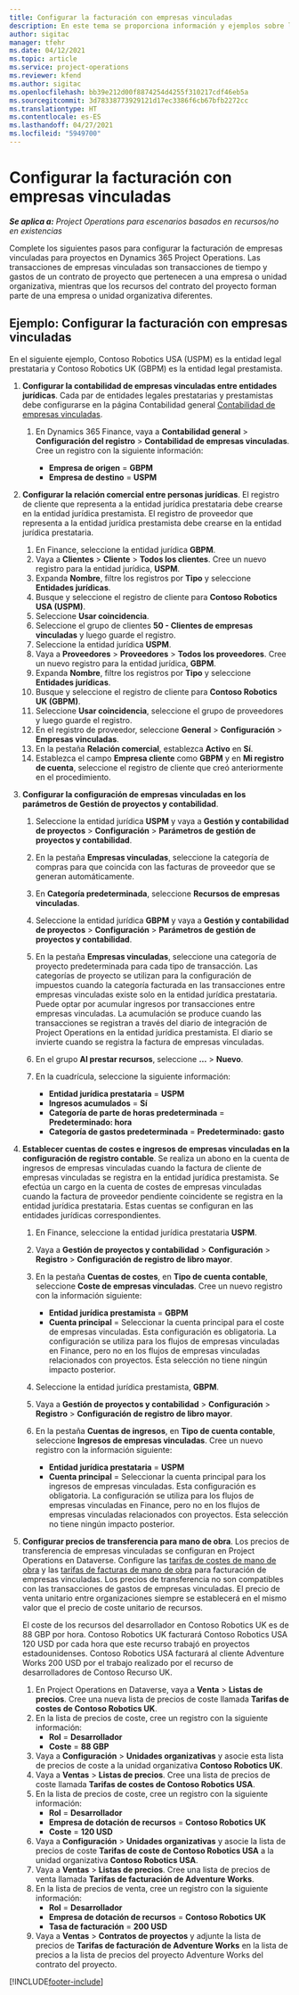 ```yaml
---
title: Configurar la facturación con empresas vinculadas
description: En este tema se proporciona información y ejemplos sobre la configuración de la facturación con empresas vinculadas para proyectos.
author: sigitac
manager: tfehr
ms.date: 04/12/2021
ms.topic: article
ms.service: project-operations
ms.reviewer: kfend
ms.author: sigitac
ms.openlocfilehash: bb39e212d00f8874254d4255f310217cdf46eb5a
ms.sourcegitcommit: 3d78338773929121d17ec3386f6cb67bfb2272cc
ms.translationtype: HT
ms.contentlocale: es-ES
ms.lasthandoff: 04/27/2021
ms.locfileid: "5949700"
---
```

# <a name="configure-intercompany-invoicing"></a>Configurar la facturación con empresas vinculadas

_**Se aplica a:** Project Operations para escenarios basados en recursos/no en existencias_

Complete los siguientes pasos para configurar la facturación de empresas vinculadas para proyectos en Dynamics 365 Project Operations. Las transacciones de empresas vinculadas son transacciones de tiempo y gastos de un contrato de proyecto que pertenecen a una empresa o unidad organizativa, mientras que los recursos del contrato del proyecto forman parte de una empresa o unidad organizativa diferentes.

## <a name="example-configure-intercompany-invoicing"></a>Ejemplo: Configurar la facturación con empresas vinculadas

En el siguiente ejemplo, Contoso Robotics USA (USPM) es la entidad legal prestataria y Contoso Robotics UK (GBPM) es la entidad legal prestamista. 

1. **Configurar la contabilidad de empresas vinculadas entre entidades jurídicas**. Cada par de entidades legales prestatarias y prestamistas debe configurarse en la página Contabilidad general [Contabilidad de empresas vinculadas](/dynamics365/finance/general-ledger/intercompany-accounting-setup).
    
    1. En Dynamics 365 Finance, vaya a **Contabilidad general** > **Configuración del registro** > **Contabilidad de empresas vinculadas**. Cree un registro con la siguiente información:

        - **Empresa de origen** = **GBPM**
        - **Empresa de destino** = **USPM**

2. **Configurar la relación comercial entre personas jurídicas**. El registro de cliente que representa a la entidad jurídica prestataria debe crearse en la entidad jurídica prestamista. El registro de proveedor que representa a la entidad jurídica prestamista debe crearse en la entidad jurídica prestataria.

     1. En Finance, seleccione la entidad jurídica **GBPM**.
     2. Vaya a **Clientes** > **Cliente** > **Todos los clientes**. Cree un nuevo registro para la entidad jurídica, **USPM**.
     3. Expanda **Nombre**, filtre los registros por **Tipo** y seleccione **Entidades jurídicas**. 
     4. Busque y seleccione el registro de cliente para **Contoso Robotics USA (USPM)**.
     5. Seleccione **Usar coincidencia**. 
     6. Seleccione el grupo de clientes **50 - Clientes de empresas vinculadas** y luego guarde el registro.
     7. Seleccione la entidad jurídica **USPM**.
     8. Vaya a **Proveedores** > **Proveedores** > **Todos los proveedores**. Cree un nuevo registro para la entidad jurídica, **GBPM**.
     9. Expanda **Nombre**, filtre los registros por **Tipo** y seleccione **Entidades jurídicas**. 
     10. Busque y seleccione el registro de cliente para **Contoso Robotics UK (GBPM)**.
     11. Seleccione **Usar coincidencia**, seleccione el grupo de proveedores y luego guarde el registro.
     12. En el registro de proveedor, seleccione **General** > **Configuración** > **Empresas vinculadas**.
     13. En la pestaña **Relación comercial**, establezca **Activo** en **Sí**.
     14. Establezca el campo **Empresa cliente** como **GBPM** y en **Mi registro de cuenta**, seleccione el registro de cliente que creó anteriormente en el procedimiento.

3. **Configurar la configuración de empresas vinculadas en los parámetros de Gestión de proyectos y contabilidad**. 

    1. Seleccione la entidad jurídica **USPM** y vaya a **Gestión y contabilidad de proyectos** > **Configuración** > **Parámetros de gestión de proyectos y contabilidad**.
    2. En la pestaña **Empresas vinculadas**, seleccione la categoría de compras para que coincida con las facturas de proveedor que se generan automáticamente.
    3. En **Categoría predeterminada**, seleccione **Recursos de empresas vinculadas**.
    4. Seleccione la entidad jurídica **GBPM** y vaya a **Gestión y contabilidad de proyectos** > **Configuración** > **Parámetros de gestión de proyectos y contabilidad**.
    5. En la pestaña **Empresas vinculadas**, seleccione una categoría de proyecto predeterminada para cada tipo de transacción. Las categorías de proyecto se utilizan para la configuración de impuestos cuando la categoría facturada en las transacciones entre empresas vinculadas existe solo en la entidad jurídica prestataria. Puede optar por acumular ingresos por transacciones entre empresas vinculadas. La acumulación se produce cuando las transacciones se registran a través del diario de integración de Project Operations en la entidad jurídica prestamista. El diario se invierte cuando se registra la factura de empresas vinculadas.
    6. En el grupo **Al prestar recursos**, seleccione **...** > **Nuevo**. 
    7. En la cuadrícula, seleccione la siguiente información:

          - **Entidad jurídica prestataria** = **USPM**
          - **Ingresos acumulados** = **Sí**
          - **Categoría de parte de horas predeterminada** = **Predeterminado: hora**
          - **Categoría de gastos predeterminada** = **Predeterminado: gasto**

4. **Establecer cuentas de costes e ingresos de empresas vinculadas en la configuración de registro contable**. Se realiza un abono en la cuenta de ingresos de empresas vinculadas cuando la factura de cliente de empresas vinculadas se registra en la entidad jurídica prestamista. Se efectúa un cargo en la cuenta de costes de empresas vinculadas cuando la factura de proveedor pendiente coincidente se registra en la entidad jurídica prestataria. Estas cuentas se configuran en las entidades jurídicas correspondientes. 
      
     1. En Finance, seleccione la entidad jurídica prestataria **USPM**. 
     2. Vaya a **Gestión de proyectos y contabilidad** > **Configuración** > **Registro** > **Configuración de registro de libro mayor**. 
     3. En la pestaña **Cuentas de costes**, en **Tipo de cuenta contable**, seleccione **Coste de empresas vinculadas**. Cree un nuevo registro con la información siguiente:
      
        - **Entidad jurídica prestamista** = **GBPM**
        - **Cuenta principal** = Seleccionar la cuenta principal para el coste de empresas vinculadas. Esta configuración es obligatoria. La configuración se utiliza para los flujos de empresas vinculadas en Finance, pero no en los flujos de empresas vinculadas relacionados con proyectos. Esta selección no tiene ningún impacto posterior. 
        
     4. Seleccione la entidad jurídica prestamista, **GBPM**. 
     5. Vaya a **Gestión de proyectos y contabilidad** > **Configuración** > **Registro** > **Configuración de registro de libro mayor**. 
     6. En la pestaña **Cuentas de ingresos**, en **Tipo de cuenta contable**, seleccione **Ingresos de empresas vinculadas**. Cree un nuevo registro con la información siguiente:

        - **Entidad jurídica prestataria** = **USPM**
        - **Cuenta principal** = Seleccionar la cuenta principal para los ingresos de empresas vinculadas. Esta configuración es obligatoria. La configuración se utiliza para los flujos de empresas vinculadas en Finance, pero no en los flujos de empresas vinculadas relacionados con proyectos. Esta selección no tiene ningún impacto posterior. 

5. **Configurar precios de transferencia para mano de obra**. Los precios de transferencia de empresas vinculadas se configuran en Project Operations en Dataverse. Configure las [tarifas de costes de mano de obra](../pricing-costing/set-up-labor-cost-rate.md#transfer-pricing-and-costs-for-resources-outside-of-your-division-or-legal-entity) y las [tarifas de facturas de mano de obra](../pricing-costing/set-up-labor-bill-rate.md#transfer-pricing-or-set-up-bill-rates-for-resources-from-other-organizational-units-or-divisions) para facturación de empresas vinculadas. Los precios de transferencia no son compatibles con las transacciones de gastos de empresas vinculadas. El precio de venta unitario entre organizaciones siempre se establecerá en el mismo valor que el precio de coste unitario de recursos.

      El coste de los recursos del desarrollador en Contoso Robotics UK es de 88 GBP por hora. Contoso Robotics UK facturará Contoso Robotics USA 120 USD por cada hora que este recurso trabajó en proyectos estadounidenses. Contoso Robotics USA facturará al cliente Adventure Works 200 USD por el trabajo realizado por el recurso de desarrolladores de Contoso Recurso UK.

      1. En Project Operations en Dataverse, vaya a **Venta** > **Listas de precios**. Cree una nueva lista de precios de coste llamada **Tarifas de costes de Contoso Robotics UK**. 
      2. En la lista de precios de coste, cree un registro con la siguiente información:
         - **Rol** = **Desarrollador**
         - **Coste** = **88 GBP**
      3. Vaya a **Configuración** > **Unidades organizativas** y asocie esta lista de precios de coste a la unidad organizativa **Contoso Robotics UK**.
      4. Vaya a **Ventas** > **Listas de precios**. Cree una lista de precios de coste llamada **Tarifas de costes de Contoso Robotics USA**. 
      5. En la lista de precios de coste, cree un registro con la siguiente información:
          - **Rol** = **Desarrollador**
          - **Empresa de dotación de recursos** = **Contoso Robotics UK**
          - **Coste** = **120 USD**
      6. Vaya a **Configuración** > **Unidades organizativas** y asocie la lista de precios de coste **Tarifas de coste de Contoso Robotics USA** a la unidad organizativa **Contoso Robotics USA**.
      7. Vaya a **Ventas** > **Listas de precios**. Cree una lista de precios de venta llamada **Tarifas de facturación de Adventure Works**. 
      8. En la lista de precios de venta, cree un registro con la siguiente información:
          - **Rol** = **Desarrollador**
          - **Empresa de dotación de recursos** = **Contoso Robotics UK**
          - **Tasa de facturación** = **200 USD**
      9. Vaya a **Ventas** > **Contratos de proyectos** y adjunte la lista de precios de **Tarifas de facturación de Adventure Works** en la lista de precios a la lista de precios del proyecto Adventure Works del contrato del proyecto.


[!INCLUDE[footer-include](../includes/footer-banner.md)]
